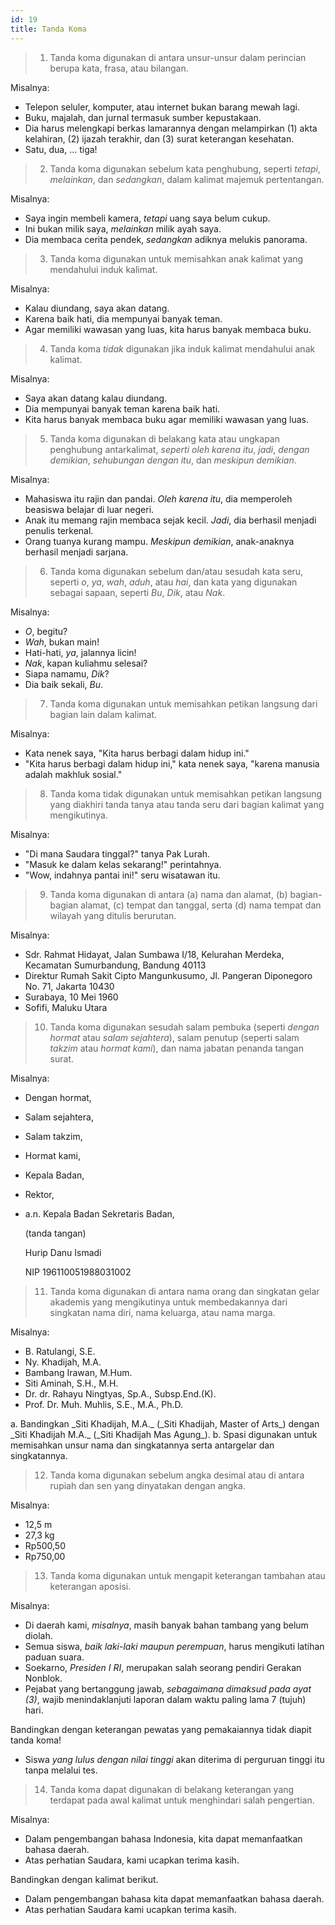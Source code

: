```yaml
---
id: 19
title: Tanda Koma
---
```


> 1. Tanda koma digunakan di antara unsur-unsur dalam perincian berupa kata, frasa, atau bilangan.

Misalnya:

- Telepon seluler, komputer, atau internet bukan barang mewah lagi.
- Buku, majalah, dan jurnal termasuk sumber kepustakaan.
- Dia harus melengkapi berkas lamarannya dengan melampirkan
  (1) akta kelahiran,
  (2) ijazah terakhir, dan
  (3) surat keterangan kesehatan.
- Satu, dua, ... tiga!

> 2. Tanda koma digunakan sebelum kata penghubung, seperti _tetapi_, _melainkan_, dan _sedangkan_, dalam kalimat majemuk pertentangan.

Misalnya:

- Saya ingin membeli kamera, _tetapi_ uang saya belum cukup.
- Ini bukan milik saya, _melainkan_ milik ayah saya.
- Dia membaca cerita pendek, _sedangkan_ adiknya melukis panorama.

> 3. Tanda koma digunakan untuk memisahkan anak kalimat yang mendahului induk kalimat.

Misalnya:

- Kalau diundang, saya akan datang.
- Karena baik hati, dia mempunyai banyak teman.
- Agar memiliki wawasan yang luas, kita harus banyak membaca buku.

> 4. Tanda koma _tidak_ digunakan jika induk kalimat mendahului anak kalimat.

Misalnya:

- Saya akan datang kalau diundang.
- Dia mempunyai banyak teman karena baik hati.
- Kita harus banyak membaca buku agar memiliki wawasan yang luas.

> 5. Tanda koma digunakan di belakang kata atau ungkapan penghubung antarkalimat, _seperti oleh karena itu_, _jadi_, _dengan demikian_, _sehubungan dengan itu_, dan _meskipun demikian_.

Misalnya:

- Mahasiswa itu rajin dan pandai. _Oleh karena itu_, dia memperoleh beasiswa belajar di luar negeri.
- Anak itu memang rajin membaca sejak kecil. _Jadi_, dia berhasil menjadi penulis terkenal.
- Orang tuanya kurang mampu. _Meskipun demikian_, anak-anaknya berhasil menjadi sarjana.

> 6. Tanda koma digunakan sebelum dan/atau sesudah kata seru, seperti _o_, _ya_, _wah_, _aduh_, atau _hai_, dan kata yang digunakan sebagai sapaan, seperti _Bu_, _Dik_, atau _Nak_.

Misalnya:

- _O_, begitu?
- _Wah_, bukan main!
- Hati-hati, _ya_, jalannya licin!
- _Nak_, kapan kuliahmu selesai?
- Siapa namamu, _Dik_?
- Dia baik sekali, _Bu_.

> 7. Tanda koma digunakan untuk memisahkan petikan langsung dari bagian lain dalam kalimat.

Misalnya:

- Kata nenek saya, "Kita harus berbagi dalam hidup ini."
- "Kita harus berbagi dalam hidup ini," kata nenek saya, "karena manusia adalah makhluk sosial."

> 8. Tanda koma tidak digunakan untuk memisahkan petikan langsung yang diakhiri tanda tanya atau tanda seru dari bagian kalimat yang mengikutinya.

Misalnya:

- "Di mana Saudara tinggal?" tanya Pak Lurah.
- "Masuk ke dalam kelas sekarang!" perintahnya.
- "Wow, indahnya pantai ini!" seru wisatawan itu.

> 9. Tanda koma digunakan di antara (a) nama dan alamat, (b) bagian-bagian alamat, (c) tempat dan tanggal, serta (d) nama tempat dan wilayah yang ditulis berurutan.

Misalnya:

- Sdr. Rahmat Hidayat, Jalan Sumbawa I/18, Kelurahan Merdeka, Kecamatan Sumurbandung, Bandung 40113
- Direktur Rumah Sakit Cipto Mangunkusumo, Jl. Pangeran Diponegoro No. 71, Jakarta 10430
- Surabaya, 10 Mei 1960
- Sofifi, Maluku Utara

> 10. Tanda koma digunakan sesudah salam pembuka (seperti _dengan hormat_ atau _salam sejahtera_), salam penutup (seperti salam _takzim_ atau _hormat kami_), dan nama jabatan penanda tangan surat.

Misalnya:

- Dengan hormat,
- Salam sejahtera,
- Salam takzim,
- Hormat kami,
- Kepala Badan,
- Rektor,
- a.n. Kepala Badan
  Sekretaris Badan,

  (tanda tangan)

  Hurip Danu Ismadi

  NIP 196110051988031002

> 11. Tanda koma digunakan di antara nama orang dan singkatan gelar akademis yang mengikutinya untuk membedakannya dari singkatan nama diri, nama keluarga, atau nama marga.

Misalnya:

- B. Ratulangi, S.E.
- Ny. Khadijah, M.A.
- Bambang Irawan, M.Hum.
- Siti Aminah, S.H., M.H.
- Dr. dr. Rahayu Ningtyas, Sp.A., Subsp.End.(K).
- Prof. Dr. Muh. Muhlis, S.E., M.A., Ph.D.

<Note>
a. Bandingkan _Siti Khadijah, M.A._ (_Siti Khadijah, Master of Arts_) dengan _Siti Khadijah M.A._ (_Siti Khadijah Mas Agung_).  
b. Spasi digunakan untuk memisahkan unsur nama dan singkatannya serta antargelar dan singkatannya.
</Note>

> 12. Tanda koma digunakan sebelum angka desimal atau di antara rupiah dan sen yang dinyatakan dengan angka.

Misalnya:

- 12,5 m
- 27,3 kg
- Rp500,50
- Rp750,00

> 13. Tanda koma digunakan untuk mengapit keterangan tambahan atau keterangan aposisi.

Misalnya:

- Di daerah kami, _misalnya_, masih banyak bahan tambang yang belum diolah.
- Semua siswa, _baik laki-laki maupun perempuan_, harus mengikuti latihan paduan suara.
- Soekarno, _Presiden I RI_, merupakan salah seorang pendiri Gerakan Nonblok.
- Pejabat yang bertanggung jawab, _sebagaimana dimaksud pada ayat (3)_, wajib menindaklanjuti laporan dalam waktu paling lama 7 (tujuh) hari.

Bandingkan dengan keterangan pewatas yang pemakaiannya tidak diapit tanda koma!

- Siswa _yang lulus dengan nilai tinggi_ akan diterima di perguruan tinggi itu tanpa melalui tes.

> 14. Tanda koma dapat digunakan di belakang keterangan yang terdapat pada awal kalimat untuk menghindari salah pengertian.

Misalnya:

- Dalam pengembangan bahasa Indonesia, kita dapat memanfaatkan bahasa daerah.
- Atas perhatian Saudara, kami ucapkan terima kasih.

Bandingkan dengan kalimat berikut.

- Dalam pengembangan bahasa kita dapat memanfaatkan bahasa daerah.
- Atas perhatian Saudara kami ucapkan terima kasih.
